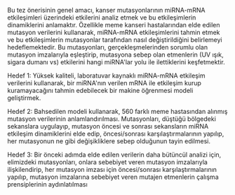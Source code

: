 
Bu tez önerisinin genel amacı, kanser mutasyonlarının miRNA-mRNA etkileşimleri üzerindeki etkilerini analiz etmek ve bu etkileşimlerin dinamiklerini anlamaktır. Özellikle meme kanseri hastalarından elde edilen mutasyon verilerini kullanarak, miRNA-mRNA etkileşimlerini tahmin etmek ve bu etkileşimlerin mutasyonlar tarafından nasıl değiştirildiğini belirlemeyi hedeflemektedir. Bu mutasyonları, gerçekleşmelerinden sorumlu olan mutasyon imzalarıyla eşleştirip, mutasyona sebep olan etmenlerin (UV ışık, sigara dumanı vs) etkilerini hangi miRNA'lar yolu ile ilettiklerini keşfetmektir.

Hedef 1: Yüksek kaliteli, laboratuvar kaynaklı miRNA-mRNA etkileşim verilerini kullanarak, bir miRNA'nın verilen mRNA ile etkileşim kurup kuramayacağını tahmin edebilecek bir makine öğrenmesi modeli geliştirmek.

Hedef 2: Bahsedilen modeli kullanarak, 560 farklı meme hastasından alınmış mutasyon verilerinin anlamlandırılması. Mutasyonları, düştüğü bölgedeki sekanslara uygulayıp, mutasyon öncesi ve sonrası sekansların miRNA etkileşim dinamiklerini elde edip, öncesi/sonrası karşılaştırmalarının yapılıp, her mutasyonun ne gibi değişikliklere sebep olduğunun tayin edilmesi.

Hedef 3: Bir önceki adımda elde edilen verilerin daha bütüncül analizi için, elimizdeki mutasyonları, onlara sebebiyet veren mutasyon imzalarıyla ilişkilendirip, her mutasyon imzası için öncesi/sonrası karşılaştırmalarının yapılıp, mutasyon imzalarına sebebiyet veren mutajen etmenlerin çalışma prensiplerinin aydınlatılması
